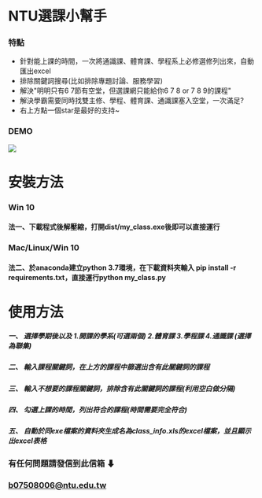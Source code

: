 
# NTU選課小幫手 
### 特點
* 針對能上課的時間，一次將通識課、體育課、學程系上必修選修列出來，自動匯出excel
* 排除關鍵詞搜尋(比如排除專題討論、服務學習)
* 解決"明明只有6 7節有空堂，但選課網只能給你6 7 8 or 7 8 9的課程"
* 解決學霸需要同時找雙主修、學程、體育課、通識課塞入空堂，一次滿足?
* 右上方點一個star是最好的支持~
### DEMO 


<img src="https://user-images.githubusercontent.com/29053630/126745433-d21afc0b-b1e5-4598-b690-821edd395d64.gif">

# 安裝方法 
### Win 10
#### 法一、下載程式後解壓縮，打開dist/my_class.exe後即可以直接運行
### Mac/Linux/Win 10
#### 法二、於anaconda建立python 3.7環境，在下載資料夾輸入 pip install -r requirements.txt，直接運行python my_class.py
# 使用方法
##### 一、 選擇學期後以及 1.開課的學系(可選兩個) 2.體育課 3.學程課 4.通識課 (選擇為聯集)
##### 二、 輸入課程關鍵詞，在上方的課程中篩選出含有此關鍵詞的課程
##### 三、 輸入不想要的課程關鍵詞，排除含有此關鍵詞的課程(利用空白做分隔)
##### 四、 勾選上課的時間，列出符合的課程(時間需要完全符合)
##### 五、 自動於同exe檔案的資料夾生成名為class_info.xls的excel檔案，並且顯示出excel表格

### 有任何問題請發信到此信箱 ⬇
### b07508006@ntu.edu.tw

